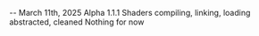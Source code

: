 -- March 11th, 2025 Alpha 1.1.1 Shaders compiling, linking, loading abstracted, cleaned
Nothing for now